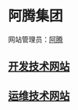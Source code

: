 # 阿腾集团

网站管理员：[阿腾](http://wpa.qq.com/msgrd?v=3&uin=2385569970&Menu=yes)



## [开发技术网站](https://kongyu666.github.io/dev/)



## [运维技术网站](https://kongyu666.github.io/ops/)



